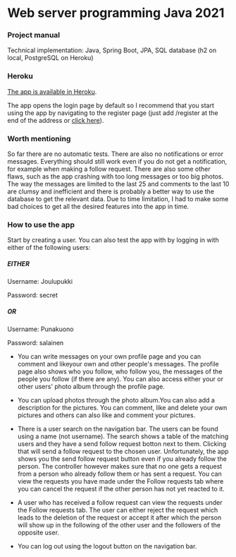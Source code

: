 # Web server programming Java 2021
### Project manual

Technical implementation: Java, Spring Boot, JPA, SQL database (h2 on local, PostgreSQL on Heroku)

### Heroku
[The app is available in Heroku](https://nameless-river-37493.herokuapp.com/).

The app opens the login page by default so I recommend that you start using the app by navigating to the register page (just add /register at the end of the address or [click here](https://nameless-river-37493.herokuapp.com/register)).

### Worth mentioning
So far there are no automatic tests. There are also no notifications or error messages. Everything should still work even if you do not get a notification, for example when making a follow request. There are also some other flaws, such as the app crashing with too long messages or too big photos. The way the messages are limited to the last 25 and comments to the last 10 are clumsy and inefficient and there is probably a better way to use the database to get the relevant data. Due to time limitation, I had to make some bad choices to get all the desired features into the app in time.

### How to use the app

Start by creating a user. You can also test the app with by logging in with either of the following users:

##### EITHER

Username: Joulupukki

Password: secret

##### OR

Username: Punakuono

Password: salainen

- You can write messages on your own profile page and you can comment and likeyour own and other people's messages. The profile page also shows who you follow, who follow you, the messages of the people you follow (if there are any). You can also access either your or other users' photo album through the profile page.

- You can upload photos through the photo album.You can also add a description for the pictures. You can comment, like and delete your own pictures and others can also like and comment your pictures. 

- There is a user search on the navigation bar. The users can be found using a name (not username). The search shows a table of the matching users and they have a send follow request botton next to them. Clicking that will send a follow request to the chosen user. Unfortunately, the app shows you the send follow request button even if you already follow the person. The controller however makes sure that no one gets a request from a person who already follow them or has sent a request. You can view the requests you have made under the Follow requests tab where you can cancel the request if the other person has not yet reacted to it. 

- A user who has received a follow request can view the requests under the Follow requests tab. The user can either reject the request which leads to the deletion of the request or accept it after which the person will show up in the following of the other user and the followers of the opposite user. 

- You can log out using the logout button on the navigation bar. 

